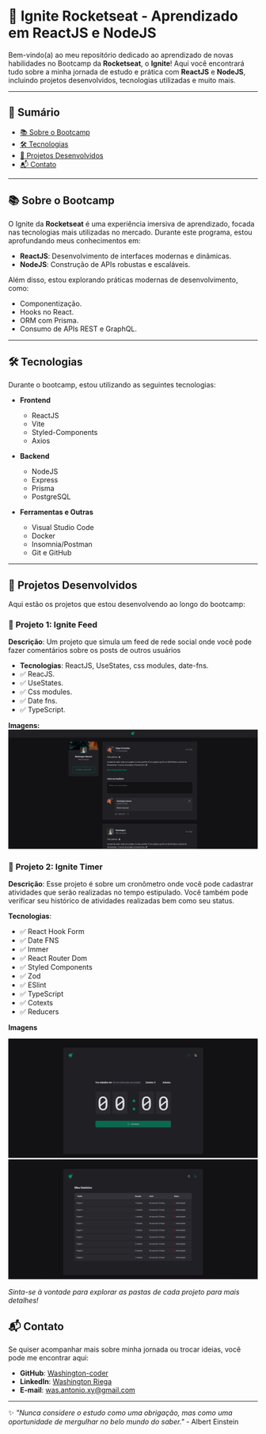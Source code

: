 # 🚀 Ignite Rocketseat - Aprendizado em ReactJS e NodeJS  

Bem-vindo(a) ao meu repositório dedicado ao aprendizado de novas habilidades no Bootcamp da **Rocketseat**, o **Ignite**! Aqui você encontrará tudo sobre a minha jornada de estudo e prática com **ReactJS** e **NodeJS**, incluindo projetos desenvolvidos, tecnologias utilizadas e muito mais.  

---

## 📖 Sumário  

- [📚 Sobre o Bootcamp](#-sobre-o-bootcamp)  
- [🛠️ Tecnologias](#️-tecnologias)  
- [📂 Projetos Desenvolvidos](#-projetos-desenvolvidos)  
- [📬 Contato](#-contato)  

---

## 📚 Sobre o Bootcamp  

O Ignite da **Rocketseat** é uma experiência imersiva de aprendizado, focada nas tecnologias mais utilizadas no mercado. Durante este programa, estou aprofundando meus conhecimentos em:  

- **ReactJS**: Desenvolvimento de interfaces modernas e dinâmicas.  
- **NodeJS**: Construção de APIs robustas e escaláveis.  

Além disso, estou explorando práticas modernas de desenvolvimento, como:  
- Componentização.  
- Hooks no React.  
- ORM com Prisma.  
- Consumo de APIs REST e GraphQL.  

---

## 🛠️ Tecnologias  

Durante o bootcamp, estou utilizando as seguintes tecnologias:  

- **Frontend**  
  - ReactJS  
  - Vite  
  - Styled-Components  
  - Axios  

- **Backend**  
  - NodeJS  
  - Express  
  - Prisma  
  - PostgreSQL  

- **Ferramentas e Outras**  
  - Visual Studio Code  
  - Docker  
  - Insomnia/Postman  
  - Git e GitHub  

---

## 📂 Projetos Desenvolvidos  

Aqui estão os projetos que estou desenvolvendo ao longo do bootcamp:  

### 📝 **Projeto 1: Ignite Feed**  
**Descrição**: Um projeto que simula um feed de rede social onde você pode fazer comentários sobre os posts de outros usuários
- **Tecnologias**: ReactJS, UseStates, css modules, date-fns.  
- ✅ ReacJS.  
- ✅ UseStates.  
- ✅ Css modules.  
- ✅ Date fns.  
- ✅ TypeScript.  

**Imagens:**
![Ignite Feed](./projects-images/example1.png)


### 📝 **Projeto 2: Ignite Timer**
**Descrição**: Esse projeto é sobre um cronômetro onde você pode cadastrar atividades que serão realizadas no tempo estipulado. Você também pode verificar seu histórico de atividades realizadas bem como seu status.

**Tecnologias**:
- ✅ React Hook Form
- ✅ Date FNS
- ✅ Immer
- ✅ React Router Dom
- ✅ Styled Components
- ✅ Zod
- ✅ ESlint
- ✅ TypeScript
- ✅ Cotexts
- ✅ Reducers

**Imagens**

![Ignite Timer](./projects-images/ignite-timer.png)
![Ignite Timer](./projects-images/ignite-timer2.png)

_Sinta-se à vontade para explorar as pastas de cada projeto para mais detalhes!_  

## 📬 Contato  

Se quiser acompanhar mais sobre minha jornada ou trocar ideias, você pode me encontrar aqui:  

- **GitHub**: [Washington-coder](https://github.com/Washington-coder)  
- **LinkedIn**: [Washington Riega](https://www.linkedin.com/in/washington-riega/)  
- **E-mail**: was.antonio.xy@gmail.com 

---

✨ _"Nunca considere o estudo como uma obrigação, mas como uma oportunidade de mergulhar no belo mundo do saber."_  - Albert Einstein
